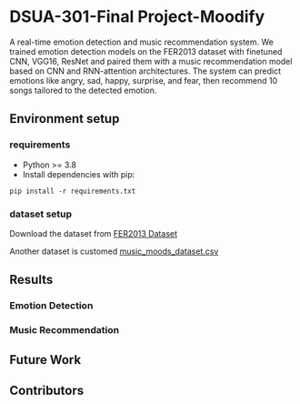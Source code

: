 # DSUA-301-Final Project-Moodify
A real-time emotion detection and music recommendation system.
We trained emotion detection models on the FER2013 dataset with finetuned  CNN, VGG16, ResNet and paired them with a music recommendation model based on CNN and RNN-attention architectures.
The system can predict emotions like angry, sad, happy, surprise, and fear, then recommend 10 songs tailored to the detected emotion.

 ## Environment setup
 ### requirements
 - Python >= 3.8
 - Install dependencies with pip:
   
 `pip install -r requirements.txt`

 
 ### dataset setup
 Download the dataset from [FER2013 Dataset](https://www.kaggle.com/datasets/msambare/fer2013)
 
 Another dataset is customed [music_moods_dataset.csv](./music_moods_dataset.csv)
 


 


 ## Results
 ### Emotion Detection

 ### Music Recommendation


 ## Future Work


 ## Contributors
 
 
